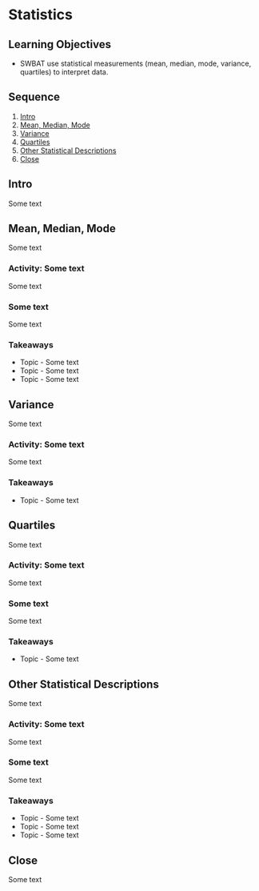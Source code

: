 # Statistics

## Learning Objectives

* SWBAT use statistical measurements (mean, median, mode, variance, quartiles) to interpret data.

## Sequence

1. [Intro](#intro)
2. [Mean, Median, Mode](#mean-median-mode)
3. [Variance](#variance)
4. [Quartiles](#quartiles)
5. [Other Statistical Descriptions](#other-statistical-descriptions)
6. [Close](#close)

## Intro

Some text

## Mean, Median, Mode

Some text

### Activity: Some text

Some text

### Some text

Some text

### Takeaways

* Topic - Some text
* Topic - Some text
* Topic - Some text

## Variance

Some text

### Activity: Some text

Some text

### Takeaways

* Topic - Some text

## Quartiles

Some text

### Activity: Some text

Some text

### Some text

Some text

### Takeaways

* Topic - Some text

## Other Statistical Descriptions

Some text

### Activity: Some text

Some text

### Some text

Some text

### Takeaways

* Topic - Some text
* Topic - Some text
* Topic - Some text

## Close

Some text
